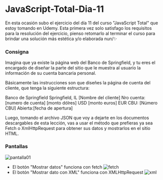 # JavaScript-Total-Dia-11
En esta ocasión subo el ejercicio del día 11 del curso "JavaScript Total" que estoy tomando en Udemy. 
Esta primera vez solo satisfago los requisitos para la resolución del ejercicio, pienso retomarlo 
al terminar el curso para brindar una solución más estética y/o elaborada nun/✨

### Consigna
Imagina que ya existe la página web del Banco de Springfield, y tu eres el encargado 
de diseñar la parte del sitio que le muestra al usuario la información de su cuenta bancaria personal.

Básicamente las instrucciones son que diseñes la página de cuenta del cliente, 
que tenga la siguiente estructura:

Banco de Springfield
Springfield, IL
[Nombre del cliente]
Nro cuenta: [numero de cuenta]
[monto dólres] USD
[monto euros] EUR
CBU: [Número CBU]
Abierta:[fecha de apertura]

Luego, tomando el archivo JSON que voy a dejarte en los documentos descargables de esta lección,
vas a usar el método que prefieras ya sea Fetch o XmlHttpRequest para obtener sus datos y mostrarlos en el sitio HTML.

### Pantallas
![pantalla01](https://github.com/Alejandro-Az/JavaScript-Total-Dia-11/assets/105530752/f2175591-4568-4976-ba0d-d26131d858d5)
* El botón "Mostrar datos" funciona con fetch
![fetch](https://github.com/Alejandro-Az/JavaScript-Total-Dia-11/assets/105530752/0f04962d-dc40-4e36-b915-3417f4df1ff5)
* El botón "Mostrar dato con XML" funciona con XMLHttpRequest
![xml](https://github.com/Alejandro-Az/JavaScript-Total-Dia-11/assets/105530752/a74ce4a7-b978-43ce-a9d6-48984b701c30)


